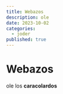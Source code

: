 ```yaml
---
title: Webazos
description: ole
date: 2023-10-02
categories:
  - joder
published: true
---
```


# Webazos

ole los **caracolardos**
